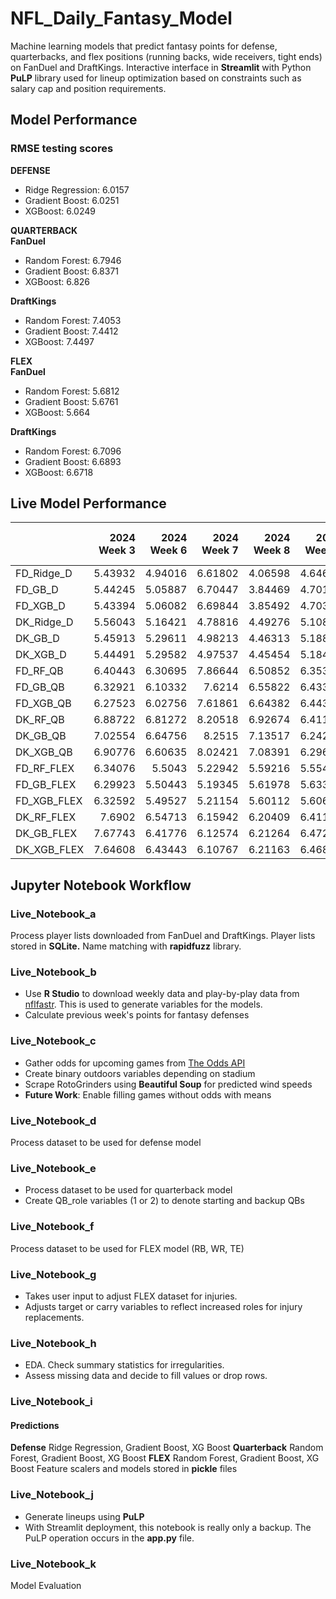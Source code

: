 # NFL_Daily_Fantasy_Model
Machine learning models that predict fantasy points for defense, quarterbacks, and flex positions (running backs, wide receivers, tight ends) on FanDuel and DraftKings. Interactive interface in **Streamlit** with Python **PuLP** library used for lineup optimization based on constraints such as salary cap and position requirements.

## Model Performance
### RMSE testing scores
**DEFENSE**
- Ridge Regression: 6.0157
- Gradient Boost: 6.0251
- XGBoost: 6.0249

**QUARTERBACK**<br>
**FanDuel**
- Random Forest: 6.7946
- Gradient Boost: 6.8371
- XGBoost: 6.826

**DraftKings**
- Random Forest: 7.4053
- Gradient Boost: 7.4412
- XGBoost: 7.4497

**FLEX**<br>
**FanDuel**
- Random Forest: 5.6812
- Gradient Boost: 5.6761
- XGBoost: 5.664

**DraftKings**
- Random Forest: 6.7096
- Gradient Boost: 6.6893
- XGBoost: 6.6718

## Live Model Performance
|             |   2024 Week 3 |   2024 Week 6 |   2024 Week 7 |   2024 Week 8 |   2024 Week 9 |   2024 Week 10 |   2024 Week 11 |   2024 Week 12 |   2024 Week 13 |   2024 Week 14 |   2024 Week 15 |   2024 Week 16 |
|:------------|--------------:|--------------:|--------------:|--------------:|--------------:|---------------:|---------------:|---------------:|---------------:|---------------:|---------------:|---------------:|
| FD_Ridge_D  |       5.43932 |       4.94016 |       6.61802 |       4.06598 |       4.64662 |        6.44919 |        3.61561 |        5.59608 |        6.22801 |        5.23671 |      nan       |        5.65359 |
| FD_GB_D     |       5.44245 |       5.05887 |       6.70447 |       3.84469 |       4.70134 |        6.38519 |        3.57019 |        5.47552 |        6.25093 |        5.11978 |      nan       |        5.592   |
| FD_XGB_D    |       5.43394 |       5.06082 |       6.69844 |       3.85492 |       4.70386 |        6.38193 |        3.57198 |        5.4673  |        6.21474 |        5.1344  |      nan       |        5.5959  |
| DK_Ridge_D  |       5.56043 |       5.16421 |       4.78816 |       4.49276 |       5.10845 |        5.63909 |        4.67104 |        6.66211 |        5.35193 |        5.2294  |      nan       |        4.2857  |
| DK_GB_D     |       5.45913 |       5.29611 |       4.98213 |       4.46313 |       5.18824 |        5.63218 |        4.76139 |        6.61258 |        5.3558  |        5.19947 |      nan       |        4.29474 |
| DK_XGB_D    |       5.44491 |       5.29582 |       4.97537 |       4.45454 |       5.18407 |        5.62915 |        4.75701 |        6.60776 |        5.33642 |        5.20605 |      nan       |        4.29759 |
| FD_RF_QB    |       6.40443 |       6.30695 |       7.86644 |       6.50852 |       6.35382 |        6.79816 |        7.36005 |        5.92756 |        7.99098 |        7.07818 |        9.06439 |        6.37344 |
| FD_GB_QB    |       6.32921 |       6.10332 |       7.6214  |       6.55822 |       6.43341 |        6.88316 |        7.87574 |        6.02957 |        8.03109 |        7.3476  |        9.09876 |        5.95915 |
| FD_XGB_QB   |       6.27523 |       6.02756 |       7.61861 |       6.64382 |       6.44374 |        6.81333 |        7.93199 |        5.99056 |        8.00869 |        7.27432 |        9.0055  |        6.10395 |
| DK_RF_QB    |       6.88722 |       6.81272 |       8.20518 |       6.92674 |       6.41128 |        6.87663 |        7.87289 |        6.69998 |        8.10473 |        8.34176 |        9.49526 |        7.31198 |
| DK_GB_QB    |       7.02554 |       6.64756 |       8.2515  |       7.13517 |       6.24201 |        6.84189 |        8.58469 |        6.71606 |        8.29385 |        8.36864 |        9.59325 |        7.27916 |
| DK_XGB_QB   |       6.90776 |       6.60635 |       8.02421 |       7.08391 |       6.29617 |        6.95214 |        8.44917 |        6.61017 |        8.13808 |        8.33405 |        9.61584 |        7.00124 |
| FD_RF_FLEX  |       6.34076 |       5.5043  |       5.22942 |       5.59216 |       5.55466 |        4.71361 |        6.15497 |        5.78946 |        4.89853 |        6.37815 |        6.02606 |        6.00608 |
| FD_GB_FLEX  |       6.29923 |       5.50443 |       5.19345 |       5.61978 |       5.63362 |        4.71557 |        6.09969 |        5.83225 |        4.93693 |        6.34837 |        6.02633 |        6.07552 |
| FD_XGB_FLEX |       6.32592 |       5.49527 |       5.21154 |       5.60112 |       5.60693 |        4.73311 |        6.14163 |        5.83782 |        4.96537 |        6.32518 |        5.96614 |        6.05691 |
| DK_RF_FLEX  |       7.6902  |       6.54713 |       6.15942 |       6.20409 |       6.41163 |        5.30416 |        7.14524 |        6.42429 |        5.69073 |        7.4166  |        6.94747 |        7.00166 |
| DK_GB_FLEX  |       7.67743 |       6.41776 |       6.12574 |       6.21264 |       6.47226 |        5.2633  |        7.10676 |        6.42721 |        5.7362  |        7.3269  |        6.90688 |        7.21808 |
| DK_XGB_FLEX |       7.64608 |       6.43443 |       6.10767 |       6.21163 |       6.46891 |        5.27845 |        7.15403 |        6.47833 |        5.75851 |        7.315   |        6.88846 |        7.19515 |


## Jupyter Notebook Workflow

### Live_Notebook_a
Process player lists downloaded from FanDuel and DraftKings. Player lists stored in **SQLite.** Name matching with **rapidfuzz** library.

### Live_Notebook_b
- Use **R Studio** to download weekly data and play-by-play data from [nflfastr](https://www.nflfastr.com/articles/beginners_guide.html). This is used to generate variables for the models.
- Calculate previous week's points for fantasy defenses

### Live_Notebook_c
- Gather odds for upcoming games from [The Odds API](https://the-odds-api.com/)
- Create binary outdoors variables depending on stadium
- Scrape RotoGrinders using **Beautiful Soup** for predicted wind speeds
- **Future Work**: Enable filling games without odds with means

### Live_Notebook_d
Process dataset to be used for defense model

### Live_Notebook_e
- Process dataset to be used for quarterback model
- Create QB_role variables (1 or 2) to denote starting and backup QBs

### Live_Notebook_f
Process dataset to be used for FLEX model (RB, WR, TE)

### Live_Notebook_g
- Takes user input to adjust FLEX dataset for injuries.
- Adjusts target or carry variables to reflect increased roles for injury replacements.

### Live_Notebook_h
- EDA. Check summary statistics for irregularities. 
- Assess missing data and decide to fill values or drop rows.

### Live_Notebook_i
#### Predictions
**Defense** Ridge Regression, Gradient Boost, XG Boost
**Quarterback** Random Forest, Gradient Boost, XG Boost
**FLEX** Random Forest, Gradient Boost, XG Boost
Feature scalers and models stored in **pickle** files

### Live_Notebook_j
- Generate lineups using **PuLP**
- With Streamlit deployment, this notebook is really only a backup. The PuLP operation occurs in the **app.py** file.

### Live_Notebook_k
Model Evaluation
